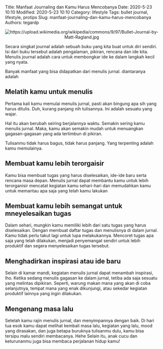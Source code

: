 Title: Manfaat Journaling dan Kamu Harus Mencobanya
Date: 2020-5-23 10:10
Modified: 2020-5-23 10:10
Category: lifestyle
Tags: bullet journal, lifestyle, protips
Slug: manfaat-journaling-dan-kamu-harus-mencobanya
Authors: tegardp

<p align="center">
  <img src="https://upload.wikimedia.org/wikipedia/commons/9/97/Bullet-Journal-by-Matt-Ragland.jpg" alt="https://upload.wikimedia.org/wikipedia/commons/9/97/Bullet-Journal-by-Matt-Ragland.jpg">
</p>

Secara singkat journal adalah sebuah buku yang kita buat untuk diri sendiri. Isi dari buku tersebut adalah pengalaman, pikiran, rencana dan ide kita. Menulis journal adalah cara untuk membongkar ide ke dalam langkah kecil yang nyata.

Banyak manfaat yang bisa didapatkan dari menulis jurnal. diantaranya adalah

## Melatih kamu untuk menulis
Pertama kali kamu memulai menulis jurnal, pasti akan bingung apa sih yang harus ditulis. Duh, kurang panjang nih tulisannya. Ini adalah sesuatu yang wajar.

Hal itu akan berubah seiring berjalannya waktu. Semakin sering kamu menulis jurnal. Maka, kamu akan semakin mudah untuk menuangkan gagasan-gagasan yang ada tertimbun di pikiran. 

Tulisanmu tidak harus bagus, tidak harus panjang. Yang terpenting adalah kamu memulainya.

## Membuat kamu lebih terorgaisir
Kamu bisa membuat tugas yang harus diselesaikan, ide-ide baru serta rencana masa depan. Menulis jurnal dapat membantu kamu untuk lebih terorganisir mencatat kegiatan kamu sehari-hari dan memudahkan kamu untuk memantau apa saja yang telah kamu lakukan

## Membuat kamu lebih semangat untuk mneyelesaikan tugas
Dalam sehari, mungkin kamu memiliki lebih dari satu tugas yang harus diselesaikan. Dengan membuat daftar tugas dan menulisnya di dalam jurnal. Kamu tidak perlu takut lagi untuk lupa melakukannya.
Mencoret tugas apa saja yang telah dilakukan, menjadi penyemangat sendiri untuk lebih produktif dan segera menyelesaikan tugas tersebut.

## Menghadirkan inspirasi atau ide baru
Selain di kamar mandi, kegiatan menulis jurnal dapat menambah inspirasi, lho. Ketika sedang menulis gagasan ke dalam jurnal, tetiba ada saja sesuatu yang melintas dipikiran. Seperti, warung makan mana yang akan di coba selanjutnya, tempat mana yang enak dikunjungi, atau sekedar kegiatan produktif lainnya yang ingin dilakukan.

## Mengenang masa lalu
Setelah kamu rajin menulis jurnal, dan menyimpannya dengan baik. Di hari tua esok kamu dapat melihat kembali masa lalu, kegiatan yang lalu, mood yang dirasakan, dan juga betapa buruknya tulisanmu dulu, kamu bisa tersipu malu sendiri membacanya. Hehe
Selain itu, anak cucu dan keturunanmu juga bisa membaca perjalanan hidup kamu!


